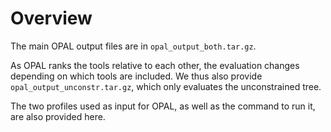 Overview
==================

The main OPAL output files are in `opal_output_both.tar.gz`.

As OPAL ranks the tools relative to each other, the evaluation changes depending on which tools are included.
We thus also provide `opal_output_unconstr.tar.gz`, which only evaluates the unconstrained tree.

The two profiles used as input for OPAL, as well as the command to run it, are also provided here.
